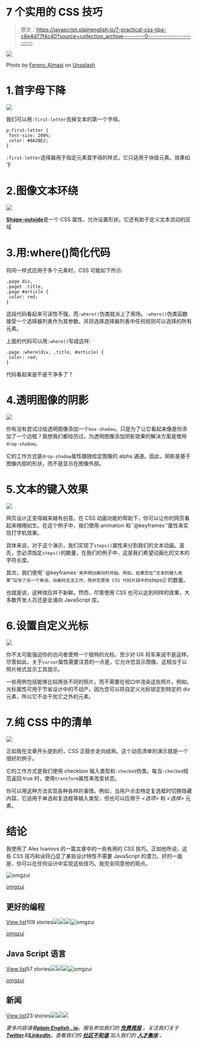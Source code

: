 # 7 个实用的 CSS 技巧

> 原文：<https://javascript.plainenglish.io/7-practical-css-tips-c6e4d77f4c40?source=collection_archive---------0----------------------->

![](img/e2cb6c6b68fcf8db1cb2bc9782bedd52.png)

Photo by [Ferenc Almasi](https://unsplash.com/@flowforfrank?utm_source=medium&utm_medium=referral) on [Unsplash](https://unsplash.com?utm_source=medium&utm_medium=referral)

# 1.首字母下降

![](img/24b28db685f115c8e029a930b653b3d1.png)

我们可以用`:first-letter`去掉文本的第一个字母。

```
p:first-letter {
 font-size: 200%;
 color: #8A2BE2;
}
```

`:first-letter`选择器用于指定元素首字母的样式，它只适用于块级元素。效果如下

# 2.图像文本环绕

![](img/76ea5a2fb93b2cbe49c7f021f3649cc9.png)

[**Shape-outside**](https://developer.mozilla.org/zh-CN/docs/Web/CSS/shape-outside)是一个 CSS 属性，允许设置形状。它还有助于定义文本流动的区域

# 3.用:where()简化代码

将同一样式应用于多个元素时，CSS 可能如下所示:

```
.page div,
.paget .title,
.page #article {
 color: red;
}
```

这段代码看起来可读性不强，而`:where()`伪类就派上了用场。`:where()`伪类函数接受一个选择器列表作为其参数，并将选择选择器列表中任何规则可以选择的所有元素。

上面的代码可以用`:where()`写成这样:

```
.page :where(div, .title, #article) {
 color: red;
}
```

代码看起来是不是干净多了？

# 4.透明图像的阴影

![](img/5c3f8148e88da0a934369b64a4114c3d.png)

你有没有尝试过给透明图像添加一个`box-shadow`，只是为了让它看起来像是你添加了一个边框？我想我们都经历过。为透明图像添加阴影效果的解决方案是使用`drop-shadow`。

它的工作方式是`drop-shadow`属性跟随给定图像的 alpha 通道。因此，阴影是基于图像内部的形状，而不是显示在图像外部。

# 5.文本的键入效果

![](img/7f827a88f0986f75b488b753febbd70b.png)

网页设计正变得越来越有创意。在 CSS 动画功能的帮助下，你可以让你的网页看起来栩栩如生。在这个例子中，我们使用 animation 和``@keyframes`'属性来实现打字机效果。

具体来说，对于这个演示，我们实现了`steps()`属性来分割我们的文本动画。首先，您必须指定`steps()`的数量，在我们的例子中，这是我们希望动画化的文本的字符长度。

其次，我们使用``@keyframes`'来声明动画何时开始。例如，如果您在“文本的键入效果”后写了另一个单词，动画将无法工作，除非您更改 CSS 代码片段中的`steps()`的数量。

也就是说，这种效应并不新鲜。然而，尽管使用 CSS 也可以达到同样的效果，大多数开发人员还是会涌向 JavaScript 库。

# 6.设置自定义光标

![](img/c12c3789458c0886cb0de2869ae8c6e4.png)

你不太可能强迫你的访问者使用一个独特的光标。至少对 UX 将军来说不是这样。尽管如此，关于`cursor`属性需要注意的一点是，它允许您显示图像。这相当于以照片格式显示工具提示。

一些用例包括能够比较两张不同的照片，而不需要在视口中渲染这些照片。例如，光标属性可用于节省设计中的不动产。因为您可以将自定义光标锁定到特定的 div 元素，所以它不会干扰它之外的元素。

# 7.纯 CSS 中的清单

![](img/6ed82b0f3244d90a7f68baef87795301.png)

正如我在文章开头提到的，CSS 正稳步走向成熟。这个动态清单的演示就是一个很好的例子。

它的工作方式是我们使用 checkbox 输入类型和`:checked`伪类。每当`:checked`规范返回 true 时，使用`transform`属性来改变状态。

你可以用这种方法实现各种各样的事情。例如，当用户点击特定复选框时切换隐藏内容。它适用于单选和复选框等输入类型，但也可以应用于 *<选项>* 和 *<选择>* 元素。

# 结论

我使用了 Alex Ivanovs 的一篇文章中的一些有用的 CSS 技巧。正如他所说，这些 CSS 技巧和诀窍凸显了某些设计特性不需要 JavaScript 的潜力。好的一面是，你可以在任何设计中实现这些技巧。我完全同意他的观点。

![omgzui](img/113db82933227743d0067a68e250ac93.png)

[omgzui](https://medium.com/@omgzui?source=post_page-----c6e4d77f4c40--------------------------------)

## 更好的编程

[View list](https://medium.com/@omgzui/list/better-programing-9b4c9bb174aa?source=post_page-----c6e4d77f4c40--------------------------------)109 stories![](img/64fcf15e27c514ec49d62966b68dbc15.png)![](img/3e6ce891363c151131c5993ca0dcc526.png)![](img/a7dd413de22f319a3c4729c9e737feb8.png)![omgzui](img/113db82933227743d0067a68e250ac93.png)

[omgzui](https://medium.com/@omgzui?source=post_page-----c6e4d77f4c40--------------------------------)

## Java Script 语言

[View list](https://medium.com/@omgzui/list/javascript-48bfc7b5f93c?source=post_page-----c6e4d77f4c40--------------------------------)57 stories![](img/64fcf15e27c514ec49d62966b68dbc15.png)![](img/3e6ce891363c151131c5993ca0dcc526.png)![](img/a7dd413de22f319a3c4729c9e737feb8.png)![omgzui](img/113db82933227743d0067a68e250ac93.png)

[omgzui](https://medium.com/@omgzui?source=post_page-----c6e4d77f4c40--------------------------------)

## 新闻

[View list](https://medium.com/@omgzui/list/news-67ec0a972660?source=post_page-----c6e4d77f4c40--------------------------------)23 stories![](img/c3f36b36bf050f98fd5a8e3c89103cad.png)![](img/8459df5aae62dc00f04377e09544be88.png)![](img/2864058bcedc8c1cd6492624ba9671c6.png)

*更多内容请看*[***plain English . io***](https://plainenglish.io/)*。报名参加我们的* [***免费周报***](http://newsletter.plainenglish.io/) *。关注我们关于*[***Twitter***](https://twitter.com/inPlainEngHQ)*和*[***LinkedIn***](https://www.linkedin.com/company/inplainenglish/)*。查看我们的* [***社区不和谐***](https://discord.gg/GtDtUAvyhW) *加入我们的* [***人才集体***](https://inplainenglish.pallet.com/talent/welcome) *。*